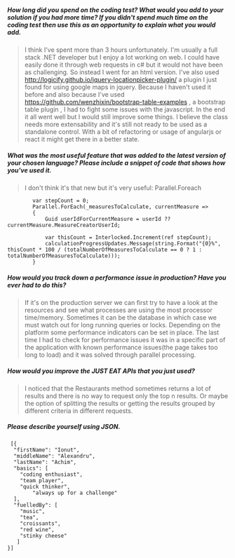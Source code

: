 ##### How long did you spend on the coding test? What would you add to your solution if you had more time? If you didn't spend much time on the coding test then use this as an opportunity to explain what you would add.

> I think I've spent more than 3 hours unfortunately. I'm usually a full stack .NET developer but I enjoy a lot working on web. I could have easily done it through web requests in c# but it would not have been as challenging. So instead I went for an html version. I've also used http://logicify.github.io/jquery-locationpicker-plugin/ a plugin I just found for using google maps in jquery. Because I haven't used it before and also because I've used https://github.com/wenzhixin/bootstrap-table-examples , a bootstrap table plugin , I had to fight some issues with the javascript. In the end it all went well but I would still improve some things. I believe the class needs more extensability and it's still not ready to be used as a standalone control. With a bit of refactoring or usage of angularjs or react it might get there in a better state.

##### What was the most useful feature that was added to the latest version of your chosen language? Please include a snippet of code that shows how you've used it.

> I don't think it's that new but it's very useful: Parallel.Foreach

            var stepCount = 0;
            Parallel.ForEach(_measuresToCalculate, currentMeasure =>
            {                
                Guid userIdForCurrentMeasure = userId ?? currentMeasure.MeasureCreatorUserId;                

                var thisCount = Interlocked.Increment(ref stepCount);
                calculationProgressUpdates.Message(string.Format("{0}%", thisCount * 100 / (totalNumberOfMeasuresToCalculate == 0 ? 1 : totalNumberOfMeasuresToCalculate)));                
            }

##### How would you track down a performance issue in production? Have you ever had to do this?

> If it's on the production server we can first try to have a look at the resources and see what processes are using the most processor time/memory. Sometimes it can be the database in which case we must watch out for long running queries or locks. Depending on the platform some performance indicators can be set in place. 
The last time I had to check for performance issues it was in a specific part of the application with known performance issues(the page takes too long to load) and it was solved through parallel processing. 

##### How would you improve the JUST EAT APIs that you just used?
> I noticed that the Restaurants method sometimes returns a lot of results and there is no way to request only the top n results. Or maybe the option of splitting the results or getting the results grouped by different criteria in different requests.

##### Please describe yourself using JSON.
```
 [{
  "firstName": "Ionut",
  "middleName": "Alexandru",
  "lastName": "Achim",
  "basics": [
	"coding enthusiast",
	"team player",
	"quick thinker",
        "always up for a challenge"
  ],
  "fuelledBy": [
	"music",
	"tea",
	"croissants",
	"red wine",
	"stinky cheese"
   ]
}]
```
